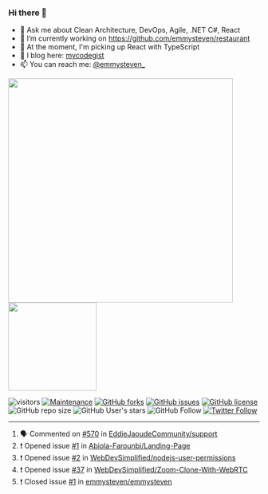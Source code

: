 ### Hi there 👋

- 💬 Ask me about Clean Architecture, DevOps, Agile, .NET C#, React
- 🔭 I’m currently working on https://github.com/emmysteven/restaurant
- 🌱 At the moment, I'm picking up React with TypeScript
- 📃 I blog here: [mycodegist](https://mycodegist.com)
- 📫 You can reach me: [@emmysteven_](https://twitter.com/emmysteven_)


<p align="left">
<a href="https://github.com/emmysteven/emmysteven">
	<img width="450px" src="https://github-readme-stats.vercel.app/api?username=emmysteven&title_color=ffffff&theme=vue-dark&show_icons=true&count_private=true&hide_border=true" />
</a><a href="https://github.com/emmysteven/emmysteven">
	<img height="177em" src="https://github-readme-stats.vercel.app/api/top-langs/?username=emmysteven&title_color=ffffff&theme=vue-dark&show_icons=true&count_private=true&hide_border=true&layout=compact&langs_count=8" />
</a>
</p>

<p></p>



![visitors](https://visitor-badge.glitch.me/badge?page_id=emmysteven)
[![Maintenance](https://img.shields.io/badge/Maintained%3F-yes-green.svg)](https://gitHub.com/emmysteven/emmysteven/graphs/commit-activity)
[![GitHub forks](https://img.shields.io/github/forks/emmysteven/emmysteven.svg)](https://github.com/emmysteven/emmysteven/network)
[![GitHub issues](https://img.shields.io/github/issues/emmysteven/emmysteven.svg)](https://github.com/emmysteven/emmysteven/issues)
[![GitHub license](https://img.shields.io/github/license/emmysteven/emmysteven.svg)](https://github.com/emmysteven/emmysteven/blob/main/LICENSE)
![GitHub repo size](https://img.shields.io/github/repo-size/emmysteven/emmysteven)
![GitHub User's stars](https://img.shields.io/github/stars/emmysteven?style=flat)
![GitHub Follow](https://img.shields.io/github/followers/emmysteven?label=followers&logo=GitHub&style=flat)
[![Twitter Follow](https://img.shields.io/twitter/follow/emmysteven_?style=flat&label=followers&logo=Twitter)](https://twitter.com/emmysteven_)

---
<!--START_SECTION:activity-->
1. 🗣 Commented on [#570](https://github.com/EddieJaoudeCommunity/support/issues/570) in [EddieJaoudeCommunity/support](https://github.com/EddieJaoudeCommunity/support)
2. ❗️ Opened issue [#1](https://github.com/Abiola-Farounbi/Landing-Page/issues/1) in [Abiola-Farounbi/Landing-Page](https://github.com/Abiola-Farounbi/Landing-Page)
3. ❗️ Opened issue [#2](https://github.com/WebDevSimplified/nodejs-user-permissions/issues/2) in [WebDevSimplified/nodejs-user-permissions](https://github.com/WebDevSimplified/nodejs-user-permissions)
4. ❗️ Opened issue [#37](https://github.com/WebDevSimplified/Zoom-Clone-With-WebRTC/issues/37) in [WebDevSimplified/Zoom-Clone-With-WebRTC](https://github.com/WebDevSimplified/Zoom-Clone-With-WebRTC)
5. ❗️ Closed issue [#1](https://github.com/emmysteven/emmysteven/issues/1) in [emmysteven/emmysteven](https://github.com/emmysteven/emmysteven)
<!--END_SECTION:activity-->
